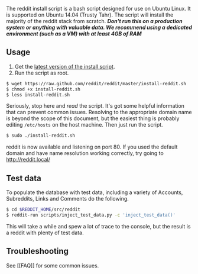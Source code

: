 The reddit install script is a bash script designed for use on Ubuntu Linux. It is supported on Ubuntu 14.04 (Trusty Tahr). The script will install the majority of the reddit stack from scratch. ***Don't run this on a production system or anything with valuable data. We recommend using a dedicated environment (such as a VM) with at least 4GB of RAM***

## Usage
1. Get the [latest version of the install script](https://github.com/reddit/reddit/blob/master/install-reddit.sh).
2. Run the script as root.

```bash
$ wget https://raw.github.com/reddit/reddit/master/install-reddit.sh
$ chmod +x install-reddit.sh
$ less install-reddit.sh
```

Seriously, stop here and *read* the script. It's got some helpful information that can prevent common issues. Resolving to the appropriate domain name is beyond the scope of this document, but the easiest thing is probably editing `/etc/hosts` on the host machine. Then just run the script.

```bash
$ sudo ./install-reddit.sh
```

reddit is now available and listening on port 80. If you used the default domain and have name resolution working correctly, try going to http://reddit.local/

## Test data

To populate the database with test data, including a variety of Accounts, Subreddits, Links and Comments do the following.

```bash
$ cd $REDDIT_HOME/src/reddit
$ reddit-run scripts/inject_test_data.py -c 'inject_test_data()'
```

This will take a while and spew a lot of trace to the console, but the result is a reddit with plenty of test data.

## Troubleshooting

See [[FAQ]] for some common issues.